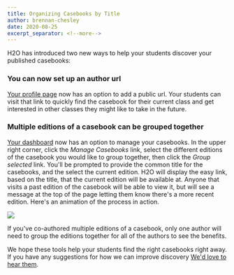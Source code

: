 ```yaml
---
title: Organizing Casebooks by Title
author: brennan-chesley
date: 2020-08-25
excerpt_separator: <!--more-->
---
```


H2O has introduced two new ways to help your students discover your published casebooks:

### You can now set up an author url

[Your profile page](https://opencasebook.org/accounts/edit/) now has an option to add a public url. Your students can visit that link to quickly find the casebook for their current class and get interested in other classes they might like to take in the future. 

### Multiple editions of a casebook can be grouped together

[Your dashboard](https://opencasebook.org/accounts/login/?next=http%3A%2F%2Fopencasebook.org%2F) now has an option to manage your casebooks. In the upper right corner, click the <em>Manage Casebooks</em> link, select the different editions of the casebook you would like to group together, then click the <em>Group selected</em> link. You'll be prompted to provide the common title for the casebooks, and the select the current edition. H2O will display the easy link, based on the title, that the current edition will be available at. Anyone that visits a past edition of the casebook will be able to view it, but will see a message at the top of the page letting them know there's a more recent edition. Here's an animation of the process in action.

<!--more-->

![](/assets/images/grouping-casebooks.gif)

If you've co-authored multiple editions of a casebook, only one author will need to group the editions together for all of the authors to see the benefits. 

We hope these tools help your students find the right casebooks right away. If you have any suggestions for how we can improve discovery <a href="mailto:info@opencasebook.org">We'd love to hear them</a>.
